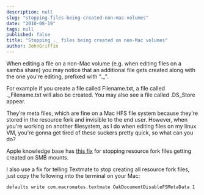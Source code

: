 ```yaml
---
description: null
slug: "stopping-files-being-created-non-mac-volumes"
date: "2010-08-19"
tags: null
published: false
title: "Stopping ._ files being created on non-Mac volumes"
author: JohnGriffin
---
```


When editing a file on a non-Mac volume (e.g. when editing files on a samba share) you may notice that an additional file gets created along with the one you're editing, prefixed with "._". 

For example if you create a file called Filename.txt, a file called ._Filename.txt will also be created.  You may also see a file called .DS_Store appear.

They’re meta files, which are fine on a Mac HFS file system because they're stored in the resource fork and invisible to the end user.  However, when you're working on another filesystem, as I do when editing files on my linux VM, you're gonna get tired of these suckers pretty quick, so what can you do?

Apple knowledge base has [this fix](http://support.apple.com/kb/HT1629) for stopping resource fork files getting created on SMB mounts.

I also use a fix for telling Textmate to stop creating all resource fork files, just copy the following into the terminal on your Mac:

`defaults write com.macromates.textmate OakDocumentDisableFSMetaData 1`
